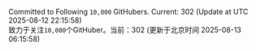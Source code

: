 Committed to Following `10,000` GitHubers. Current: <!-- FOLLOWING_COUNT -->302<!-- FOLLOWING_COUNT --> (Update at UTC <!-- LAST_UPDATED -->2025-08-12 22:15:58<!-- LAST_UPDATED -->)<br>
致力于关注`10,000`个GitHuber。当前：<!-- FOLLOWING_COUNT -->302<!-- FOLLOWING_COUNT --> (更新于北京时间 <!-- LAST_UPDATED_CST -->2025-08-13 06:15:58<!-- LAST_UPDATED_CST -->)
